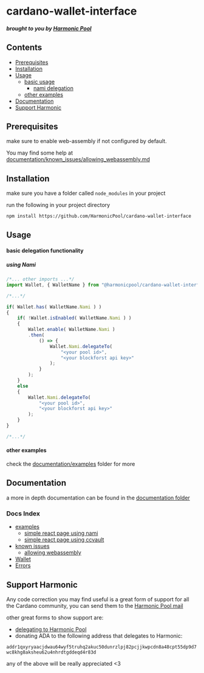 # cardano-wallet-interface
##### brought to you by [Harmonic Pool](https://harmonicpool.on.fleek.co/)

## Contents
- [Prerequisites](#Prerequisites)
- [Installation](#Installation)
- [Usage](#Usage)
    - [basic usage](#basic_delegation)
        - [nami delegation](#delegate_using_nami)
    - [other examples](#oth_examples)
- [Documentation](#docs_link)
- [Support Harmonic](#Support)

## Prerequisites

make sure to enable web-assembly if not configured by default.

You may find some help at [documentation/known_issues/allowing_webassembly.md](https://github.com/HarmonicPool/cardano-wallet-interface/blob/main/documentation/known_issues/allowing_webassembly.md)

## Installation

make sure you have a folder called ```node_modules``` in your project

run the following in your project directory

```bash
npm install https://github.com/HarmonicPool/cardano-wallet-interface
```

## Usage

<a name="basic_delegation">
</a>
<h4>basic delegation functionality</h4>

<a name="delegate_using_nami">
</a>

##### using Nami
```js
/*... other imports ...*/
import Wallet, { WalletName } from "@harmonicpool/cardano-wallet-interface";

/*...*/

if( Wallet.has( WalletName.Nami ) )
{
    if( !Wallet.isEnabled( WalletName.Nami ) )
    {
        Wallet.enable( WalletName.Nami )
        .then(
            () => {
                Wallet.Nami.delegateTo(
                    "<your pool id>",
                    "<your blockforst api key>"
                );
            }
        );
    }
    else
    {
        Wallet.Nami.delegateTo(
            "<your pool id>",
            "<your blockforst api key>"
        );
    }
}

/*...*/
```

<a name="oth_examples">
</a>
<h4>other examples</h4>

check the [documentation/examples](https://github.com/HarmonicPool/cardano-wallet-interface/tree/main/documentation/examples) folder for more

<a name="docs_link">
</a>
<h2>Documentation</h2>

a more in depth documentation can be found in the [documentation folder](https://github.com/HarmonicPool/cardano-wallet-interface/tree/main/documentation)

### Docs Index
- [examples](https://github.com/HarmonicPool/cardano-wallet-interface/tree/main/documentation/examples)
    - [simple react page using nami](https://github.com/HarmonicPool/cardano-wallet-interface/blob/main/documentation/examples/SimpleReactPage_Nami.js)
    - [simple react page using ccvault](https://github.com/HarmonicPool/cardano-wallet-interface/blob/main/documentation/examples/SimpleReactPage_CCVault.js)
- [known issues](https://github.com/HarmonicPool/cardano-wallet-interface/tree/main/documentation/known_issues)
    - [allowing webassembly](https://github.com/HarmonicPool/cardano-wallet-interface/blob/main/documentation/known_issues/allowing_webassembly.md)
- [Wallet](https://github.com/HarmonicPool/cardano-wallet-interface/blob/main/documentation/Wallet.md)
- [Errors](https://github.com/HarmonicPool/cardano-wallet-interface/blob/main/documentation/errors.md)

<a name="Support">
</a>
<h2>Support Harmonic</h2>


Any code correction you may find useful is a great form of support for all the Cardano community, you can send them to the [Harmonic Pool mail](mailto:harmonic.pool@protonmail.com)


other great forms to show support are:
 - [delegating to Harmonic Pool](https://harmonicpool.on.fleek.co/delegate/)
 - donating ADA to the following address that delegates to Harmonic:

```addr1qxyryaacjdwau64wyf5truhq2akuc50dunrzlpj82pcjjkwpcdn8a48cpt55dp9d7wc8khg8aksheu62u4nhrdtgddeqd4r83d```

any of the above will be really appreciated \<3

